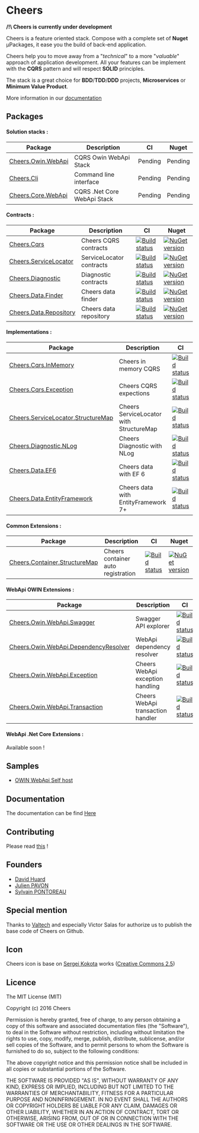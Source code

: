# Cheers

**/!\ Cheers is currently under development**

Cheers is a feature oriented stack. Compose with a complete set of **Nuget** µPackages, it ease you the build of back-end application.

Cheers help you to move away from a "*technical*" to a more "*valuable*" approach of application development. All your features can be implement with the **CQRS** pattern and will respect **SOLID** principles.

The stack is a great choice for **BDD**/**TDD**/**DDD** projects, **Microservices** or **Minimum Value Product**.

More information in our [documentation](https://cheers.github.io/doc/)


## Packages

#### Solution stacks :
| Package | Description | CI | Nuget |
| --- | --- | --- | --- |
| [Cheers.Owin.WebApi](https://github.com/Cheers/Cheers.Owin.WebApi) | CQRS Owin WebApi Stack | Pending | Pending |
| [Cheers.Cli](https://github.com/Cheers/Cheers.Cli) | Command line interface | Pending | Pending | 
| [Cheers.Core.WebApi](https://github.com/Cheers/Cheers.Core.WebApi) | CQRS .Net Core WebApi Stack | Pending | Pending | 

#### Contracts :
| Package | Description | CI | Nuget |
| --- | --- | --- | --- |
| [Cheers.Cqrs](https://github.com/Cheers/Cheers.Cqrs) | Cheers CQRS contracts | [![Build status](https://ci.appveyor.com/api/projects/status/pf75f9cerojno80p?svg=true)](https://ci.appveyor.com/project/Cheers-CI/cheers-cqrs) | [![NuGet version](https://badge.fury.io/nu/Cheers.Cqrs.svg)](https://badge.fury.io/nu/Cheers.Cqrs)
| [Cheers.ServiceLocator](https://github.com/Cheers/Cheers.ServiceLocator) | ServiceLocator contracts | [![Build status](https://ci.appveyor.com/api/projects/status/qhr6h2gxi5rnp0pm?svg=true)](https://ci.appveyor.com/project/Cheers-CI/cheers-servicelocator) | [![NuGet version](https://badge.fury.io/nu/Cheers.ServiceLocator.svg)](https://badge.fury.io/nu/Cheers.ServiceLocator) |
| [Cheers.Diagnostic](https://github.com/Cheers/Cheers.Diagnostic) | Diagnostic contracts | [![Build status](https://ci.appveyor.com/api/projects/status/g1ycumdec1ita0vy?svg=true)](https://ci.appveyor.com/project/Cheers-CI/cheers-diagnostic) | [![NuGet version](https://badge.fury.io/nu/Cheers.Diagnostic.svg)](https://badge.fury.io/nu/Cheers.Diagnostic) |
| [Cheers.Data.Finder](https://github.com/Cheers/Cheers.Data.Finder) | Cheers data finder | [![Build status](https://ci.appveyor.com/api/projects/status/36k3fbk51eaff4ad?svg=true)](https://ci.appveyor.com/project/Cheers-CI/cheers-data-finder) | [![NuGet version](https://badge.fury.io/nu/Cheers.Data.Finder.svg)](https://badge.fury.io/nu/Cheers.Data.Finder) |
| [Cheers.Data.Repository](https://github.com/Cheers/Cheers.Data.Repository) | Cheers data repository | [![Build status](https://ci.appveyor.com/api/projects/status/hp0r679vp7193urh?svg=true)](https://ci.appveyor.com/project/Cheers-CI/cheers-data-repository) | [![NuGet version](https://badge.fury.io/nu/Cheers.Data.Repository.svg)](https://badge.fury.io/nu/Cheers.Data.Repository) |

#### Implementations :
| Package | Description | CI | Nuget |
| --- | --- | --- | --- |
| [Cheers.Cqrs.InMemory](https://github.com/Cheers/Cheers.Cqrs.InMemory) | Cheers in memory CQRS | [![Build status](https://ci.appveyor.com/api/projects/status/e4s3c28gn2qfpa8q?svg=true)](https://ci.appveyor.com/project/Cheers-CI/cheers-cqrs-inmemory) | [![NuGet version](https://badge.fury.io/nu/Cheers.Cqrs.InMemory.svg)](https://badge.fury.io/nu/Cheers.Cqrs.InMemory) |
| [Cheers.Cqrs.Exception](https://github.com/Cheers/Cheers.Data.Exception) | Cheers CQRS expections | [![Build status](https://ci.appveyor.com/api/projects/status/1d2fjct96qfcalgj?svg=true)](https://ci.appveyor.com/project/Cheers-CI/cheers-cqrs-exception) | [![NuGet version](https://badge.fury.io/nu/Cheers.Cqrs.Exception.svg)](https://badge.fury.io/nu/Cheers.Cqrs.Exception) |
| [Cheers.ServiceLocator.StructureMap](https://github.com/Cheers/Cheers.ServiceLocator.StructureMap) | Cheers ServiceLocator with StructureMap | [![Build status](https://ci.appveyor.com/api/projects/status/4eo9mcgsnglye1cd?svg=true)](https://ci.appveyor.com/project/Cheers-CI/cheers-servicelocator-structuremap) | [![NuGet version](https://badge.fury.io/nu/Cheers.ServiceLocator.StructureMap.svg)](https://badge.fury.io/nu/Cheers.ServiceLocator.StructureMap) |
| [Cheers.Diagnostic.NLog](https://github.com/Cheers/Cheers.Diagnostic.NLog) | Cheers Diagnostic with NLog | [![Build status](https://ci.appveyor.com/api/projects/status/d6u740fbuxnnr0pw?svg=true)](https://ci.appveyor.com/project/Cheers-CI/cheers-diagnostic-nlog) | [![NuGet version](https://badge.fury.io/nu/Cheers.Diagnostic.NLog.svg)](https://badge.fury.io/nu/Cheers.Diagnostic.NLog) |
| [Cheers.Data.EF6](https://github.com/Cheers/Cheers.Data.EF6) | Cheers data with EF 6 | [![Build status](https://ci.appveyor.com/api/projects/status/rftjp7y2sau7hffx?svg=true)](https://ci.appveyor.com/project/Cheers-CI/cheers-data-ef6) | [![NuGet version](https://badge.fury.io/nu/Cheers.Data.EF6.svg)](https://badge.fury.io/nu/Cheers.Data.EF6) |
| [Cheers.Data.EntityFramework](https://github.com/Cheers/Cheers.Data.EntityFramework) | Cheers data with EntityFramework 7+ | [![Build status](https://ci.appveyor.com/api/projects/status/sjpxmo3f5l6es9gg?svg=true)](https://ci.appveyor.com/project/Cheers-CI/cheers-data-entityframework) | [![NuGet version](https://badge.fury.io/nu/Cheers.Data.EntityFramework.svg)](https://badge.fury.io/nu/Cheers.Data.EntityFramework) |
 
#### Common Extensions : 
| Package | Description | CI | Nuget |
| --- | --- | --- | --- |
| [Cheers.Container.StructureMap](https://github.com/Cheers/Cheers.Container.StructureMap) | Cheers container auto registration | [![Build status](https://ci.appveyor.com/api/projects/status/gsloqdtombcc8uso?svg=true)](https://ci.appveyor.com/project/Cheers-CI/cheers-container-structuremap) | [![NuGet version](https://badge.fury.io/nu/Cheers.Container.StructureMap.svg)](https://badge.fury.io/nu/Cheers.Container.StructureMap) |
 
#### WebApi OWIN Extensions :
| Package | Description | CI | Nuget |
| --- | --- | --- | --- |
| [Cheers.Owin.WebApi.Swagger](https://github.com/Cheers/Cheers.Owin.WebApi.Swagger) | Swagger API explorer | [![Build status](https://ci.appveyor.com/api/projects/status/jyj07lbcqoeittqt?svg=true)](https://ci.appveyor.com/project/Cheers-CI/cheers-owin-webapi-swagger) | [![NuGet version](https://badge.fury.io/nu/Cheers.Owin.WebApi.Swagger.svg)](https://badge.fury.io/nu/Cheers.Owin.WebApi.Swagger) |
| [Cheers.Owin.WebApi.DependencyResolver](https://github.com/Cheers/Cheers.Owin.WebApi.DependencyResolver) | WebApi dependency resolver | [![Build status](https://ci.appveyor.com/api/projects/status/b57xpnrc9b12km22?svg=true)](https://ci.appveyor.com/project/Cheers-CI/cheers-owin-webapi-dependencyresolver) | [![NuGet version](https://badge.fury.io/nu/Cheers.Owin.WebApi.DependencyResolver.svg)](https://badge.fury.io/nu/Cheers.Owin.WebApi.DependencyResolver) |
| [Cheers.Owin.WebApi.Exception](https://github.com/Cheers/Cheers.Owin.WebApi.Exception) | Cheers WebApi exception handling | [![Build status](https://ci.appveyor.com/api/projects/status/fpf48t6meedbm7ca?svg=true)](https://ci.appveyor.com/project/Cheers-CI/cheers-owin-webapi-exception) | [![NuGet version](https://badge.fury.io/nu/Cheers.Owin.WebApi.Exception.svg)](https://badge.fury.io/nu/Cheers.Owin.WebApi.Exception) |
| [Cheers.Owin.WebApi.Transaction](https://github.com/Cheers/Cheers.Owin.WebApi.Transaction) | Cheers WebApi transaction handler | [![Build status](https://ci.appveyor.com/api/projects/status/yw17p57ju90a8k2h?svg=true)](https://ci.appveyor.com/project/Cheers-CI/cheers-owin-webapi-transaction) | [![NuGet version](https://badge.fury.io/nu/Cheers.Owin.WebApi.Transaction.svg)](https://badge.fury.io/nu/Cheers.Owin.WebApi.Transaction) |

#### WebApi .Net Core Extensions :
Available soon !


## Samples 
* [OWIN WebApi Self host](https://github.com/Cheers/Samples/tree/master/OwinSelfHost)


## Documentation
The documentation can be find [Here](https://github.com/Cheers/Cheers/wiki)


## Contributing
Please read [this](https://github.com/Cheers/Cheers/blob/master/CONTRIBUTING.md) !


## Founders

* [David Huard](https://twitter.com/David_Huard)
* [Julien PAVON](https://twitter.com/JulienPavon)
* [Sylvain PONTOREAU](https://twitter.com/spontoreau)


## Special mention

Thanks to [Valtech](https://www.valtech.fr/) and especially Victor Salas for authorize us to publish the base code of Cheers on Github.


## Icon

Cheers icon is base on [Sergei Kokota](https://www.facebook.com/Iconko-1093341900698327/) works ([Creative Commons 2.5](https://creativecommons.org/licenses/by/2.5/))

## Licence

The MIT License (MIT)

Copyright (c) 2016 Cheers

Permission is hereby granted, free of charge, to any person obtaining a copy
of this software and associated documentation files (the "Software"), to deal
in the Software without restriction, including without limitation the rights
to use, copy, modify, merge, publish, distribute, sublicense, and/or sell
copies of the Software, and to permit persons to whom the Software is
furnished to do so, subject to the following conditions:

The above copyright notice and this permission notice shall be included in all
copies or substantial portions of the Software.

THE SOFTWARE IS PROVIDED "AS IS", WITHOUT WARRANTY OF ANY KIND, EXPRESS OR
IMPLIED, INCLUDING BUT NOT LIMITED TO THE WARRANTIES OF MERCHANTABILITY,
FITNESS FOR A PARTICULAR PURPOSE AND NONINFRINGEMENT. IN NO EVENT SHALL THE
AUTHORS OR COPYRIGHT HOLDERS BE LIABLE FOR ANY CLAIM, DAMAGES OR OTHER
LIABILITY, WHETHER IN AN ACTION OF CONTRACT, TORT OR OTHERWISE, ARISING FROM,
OUT OF OR IN CONNECTION WITH THE SOFTWARE OR THE USE OR OTHER DEALINGS IN THE
SOFTWARE.
